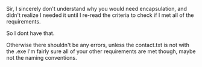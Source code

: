 Sir, I sincerely don't understand why you would need encapsulation, 
and didn't realize I needed it until I re-read the criteria to check 
if I met all of the requirements.

So I dont have that.

Otherwise there shouldn't be any errors, unless the contact.txt is not with the .exe
I'm fairly sure all of your other requirements are met though, maybe not the naming conventions.
